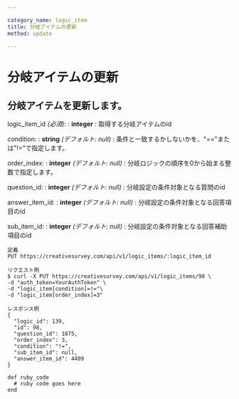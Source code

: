 ```yaml
---

category_name: logic_item
title: 分岐アイテムの更新
method: update

---
```


# 分岐アイテムの更新

## 分岐アイテムを更新します。

logic_item_id _(必須)_:
: __integer__
: 取得する分岐アイテムのid

condition:
: __string__ _(デフォルト: null)_
: 条件と一致するかしないかを、"=="または"!="で指定します。

order_index:
: __integer__ _(デフォルト: null)_
: 分岐ロジックの順序を0から始まる整数で指定します。

question_id:
: __integer__ _(デフォルト: null)_
: 分岐設定の条件対象となる質問のid

answer_item_id:
: __integer__ _(デフォルト: null)_
: 分岐設定の条件対象となる回答項目のid

sub_item_id:
: __integer__ _(デフォルト: null)_
: 分岐設定の条件対象となる回答補助項目のid

~~~
定義
PUT https://creativesurvey.com/api/v1/logic_items/:logic_item_id

リクエスト例
$ curl -X PUT https://creativesurvey.com/api/v1/logic_items/98 \
-d "auth_token=YourAuthToken" \
-d "logic_item[condition]=!="\
-d "logic_item[order_index]=3"

レスポンス例
{
  "logic_id": 139,
  "id": 98,
  "question_id": 1875,
  "order_index": 3,
  "condition": "!=",
  "sub_item_id": null,
  "answer_item_id": 4409
}

~~~

~~~
def ruby_code
  # ruby code goes here
end
~~~

